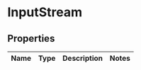 # InputStream

## Properties
Name | Type | Description | Notes
------------ | ------------- | ------------- | -------------
